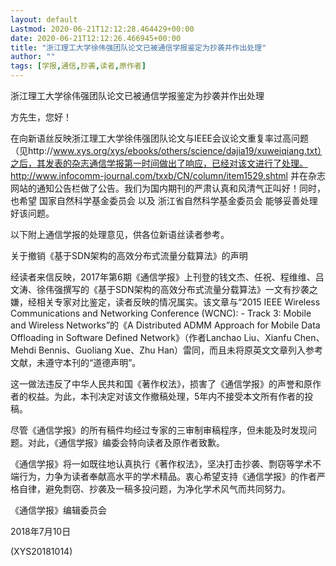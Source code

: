 ```yaml
---
layout: default
Lastmod: 2020-06-21T12:12:28.464429+00:00
date: 2020-06-21T12:12:26.466945+00:00
title: "浙江理工大学徐伟强团队论文已被通信学报鉴定为抄袭并作出处理"
author: ""
tags: [学报,通信,抄袭,读者,原作者]
---
```


浙江理工大学徐伟强团队论文已被通信学报鉴定为抄袭并作出处理

方先生，您好！

在向新语丝反映浙江理工大学徐伟强团队论文与IEEE会议论文重复率过高问题 （见http://www.xys.org/xys/ebooks/others/science/dajia19/xuweiqiang.txt）之后，其发表的杂志通信学报第一时间做出了响应，已经对该文进行了处理。http://www.infocomm-journal.com/txxb/CN/column/item1529.shtml 并在杂志网站的通知公告栏做了公告。我们为国内期刊的严肃认真和风清气正叫好！同时，也希望 国家自然科学基金委员会 以及 浙江省自然科学基金委员会 能够妥善处理好该问题。

以下附上通信学报的处理意见，供各位新语丝读者参考。

关于撤销《基于SDN架构的高效分布式流量分载算法》的声明

经读者来信反映，2017年第6期《通信学报》上刊登的钱文杰、任祝、程维维、吕文涛、徐伟强撰写的《基于SDN架构的高效分布式流量分载算法》一文有抄袭之嫌，经相关专家对比鉴定，读者反映的情况属实。该文章与“2015 IEEE Wireless Communications and Networking Conference (WCNC): - Track 3: Mobile and Wireless Networks”的《A Distributed ADMM Approach for Mobile Data Offloading in Software Defined Network》（作者Lanchao Liu、Xianfu Chen、Mehdi Bennis、Guoliang Xue、Zhu Han）雷同，而且未将原英文文章列入参考文献，未遵守本刊的“道德声明”。

这一做法违反了中华人民共和国《著作权法》，损害了《通信学报》的声誉和原作者的权益。为此，本刊决定对该文作撤稿处理，5年内不接受本文所有作者的投稿。

尽管《通信学报》的所有稿件均经过专家的三审制审稿程序，但未能及时发现问题。对此，《通信学报》编委会特向读者及原作者致歉。

《通信学报》将一如既往地认真执行《著作权法》，坚决打击抄袭、剽窃等学术不端行为，力争为读者奉献高水平的学术精品。衷心希望支持《通信学报》的作者严格自律，避免剽窃、抄袭及一稿多投问题，为净化学术风气而共同努力。

《通信学报》编辑委员会

2018年7月10日

(XYS20181014)

